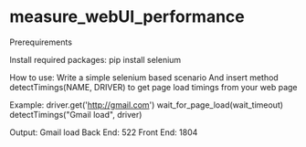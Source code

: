 # measure_webUI_performance

Prerequirements

Install required packages:
pip install selenium

How to use:
Write a simple selenium based scenario
And insert method detectTimings(NAME, DRIVER) to get page load timings from your web page

Example:
driver.get('http://gmail.com')
wait_for_page_load(wait_timeout)
detectTimings("Gmail load", driver)

Output:
Gmail load
Back End: 522
Front End: 1804